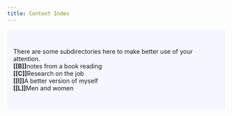 ```yaml
---
title: Content Index
---
```

<p style="padding: 3em 1em; background: #f5f7ff; border-radius: 4px;">
  There are some subdirectories here to make better use of your attention. <br>
  <span style="font-weight: bold">[[B]]</span>notes from a book reading <br>
  <span style="font-weight: bold">[[C]]</span>Research on the job<br>
  <span style="font-weight: bold">[[I]]</span>A better version of myself<br>
  <span style="font-weight: bold">[[L]]</span>Men and women<br>
  
</p>
